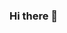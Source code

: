 ### Hi there 👋

<!--
**adriano-fantinelli/adriano-fantinelli** is a ✨ _special_ ✨ repository because its `README.md` (this file) appears on your GitHub profile.

-- My name is Adriano Fantinelli, I am 17 years old and I work with Quality Assurance at CWI Software in Brazil. --
Follow me: [![Medium](https://badgen.net/badge/icon/medium?icon=medium&label)](https://medium.com/@adriano.fantinelli) [![Linkedin](https://badgen.net/badge/color/blue/blue)](https://www.linkedin.com/in/adriano-fantinelli-531b49182/)


